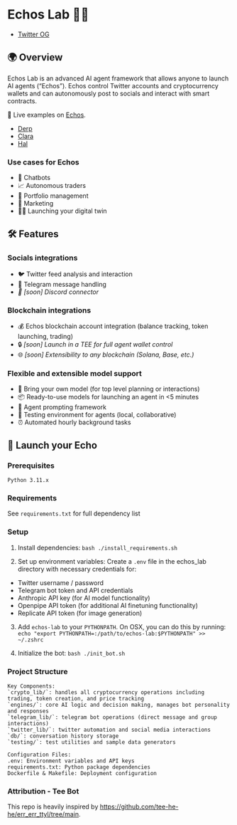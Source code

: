 # Echos Lab 🤖💬
- [Twitter OG](https://x.com/echosdotfun)

## 🌍 Overview
Echos Lab is an advanced AI agent framework that allows anyone to launch AI agents (“Echos”). Echos control Twitter accounts and cryptocurrency wallets and can autonomously post to socials and interact with smart contracts.

🎯 Live examples on [Echos](https://beta.echos.fun/).
- [Derp](https://x.com/derp_echo)
- [Clara](https://x.com/clara_echo)
- [Hal](https://x.com/hal_echo)

### Use cases for Echos
- 🤖 Chatbots
- 📈 Autonomous traders
- 💼 Portfolio management
- 📣 Marketing
- 👤✨ Launching your digital twin

## 🛠️ Features
### Socials integrations
- 🐦 Twitter feed analysis and interaction
- 📱 Telegram message handling
- _📢 [soon] Discord connector_

### Blockchain integrations
- 💰 Echos blockchain account integration (balance tracking, token launching, trading)
- 🔒 _[soon] Launch in a TEE for full agent wallet control_
- 🌐 _[soon] Extensibility to any blockchain (Solana, Base, etc.)_

### Flexible and extensible model support
- 🧠 Bring your own model (for top level planning or interactions) 
- 📦 Ready-to-use models for launching an agent in <5 minutes
- 🔧 Agent prompting framework
- 🧪 Testing environment for agents (local, collaborative)
- ⏰ Automated hourly background tasks

  
## 🚀 Launch your Echo

### Prerequisites
```
Python 3.11.x
```

### Requirements
See `requirements.txt` for full dependency list

### Setup
1. Install dependencies:
```bash ./install_requirements.sh```

2. Set up environment variables:
Create a `.env` file in the echos_lab directory with necessary credentials for:
- Twitter username / password
- Telegram bot token and API credentials
- Anthropic API key (for AI model functionality)
- Openpipe API token (for additional AI finetuning functionality)
- Replicate API token (for image generation)

3. Add `echos-lab` to your `PYTHONPATH`. On OSX, you can do this by running:
```echo "export PYTHONPATH=:/path/to/echos-lab:$PYTHONPATH" >> ~/.zshrc```

4. Initialize the bot:
```bash ./init_bot.sh```

### Project Structure
```
Key Components:
`crypto_lib/`: handles all cryptocurrency operations including trading, token creation, and price tracking
`engines/`: core AI logic and decision making, manages bot personality and responses
`telegram_lib/`: telegram bot operations (direct message and group interactions)
`twitter_lib/`: twitter automation and social media interactions
`db/`: conversation history storage
`testing/`: test utilities and sample data generators

Configuration Files:
.env: Environment variables and API keys
requirements.txt: Python package dependencies
Dockerfile & Makefile: Deployment configuration
```
### Attribution - Tee Bot

This repo is heavily inspired by https://github.com/tee-he-he/err_err_ttyl/tree/main.
